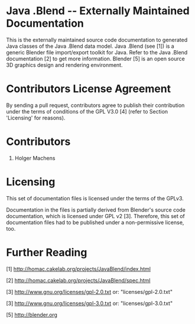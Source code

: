 # Java .Blend -- Externally Maintained Documentation
This is the externally maintained source code documentation
to generated Java classes of the Java .Blend data model.
Java .Blend (see [1]) is a generic Blender file import/export 
toolkit for Java. Refer to the Java .Blend documentation [2] 
to get more information. Blender [5] is an open source 
3D graphics design and rendering environment.


# Contributors License Agreement
By sending a pull request, contributors agree to publish 
their contribution under the terms of conditions of 
the GPL V3.0 [4] (refer to Section 'Licensing' for reasons).


# Contributors
1. Holger Machens


# Licensing
This set of documentation files is licensed under the terms of the
GPLv3.

Documentation in the files is partially derived from Blender's
source code documentation, which is licensed under GPL v2 [3].
Therefore, this set of documentation files had to be published under
a non-permissive license, too.



# Further Reading
[1] http://homac.cakelab.org/projects/JavaBlend/index.html

[2] http://homac.cakelab.org/projects/JavaBlend/spec.html

[3] http://www.gnu.org/licenses/gpl-2.0.txt
    or: "licenses/gpl-2.0.txt"

[3] http://www.gnu.org/licenses/gpl-3.0.txt
    or: "licenses/gpl-3.0.txt"

[5] http://blender.org